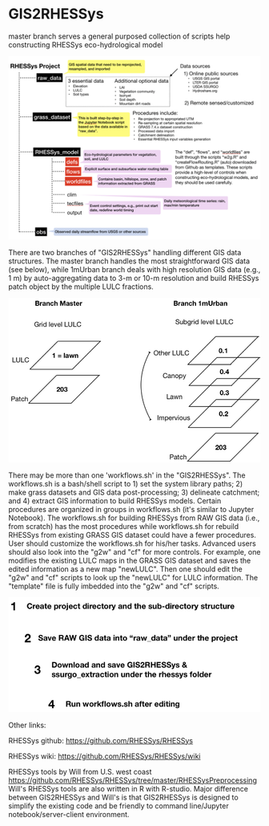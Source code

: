 # GIS2RHESSys

master branch serves a general purposed collection of scripts help constructing RHESSys eco-hydrological model

![Alt text](rhessys_filesystem.png?raw=true "Title")


There are two branches of "GIS2RHESSys" handling different GIS data structures. The master branch handles the most straightforward GIS data (see below), while 1mUrban branch deals with high resolution GIS data (e.g., 1 m) by auto-aggregating data to 3-m or 10-m resolution and build RHESSys patch object by the multiple LULC fractions. 

![Alt text](branches_difference.png?raw=true "Title")

There may be more than one 'workflows.sh' in the "GIS2RHESSys". The workflows.sh is a bash/shell script to 1) set the system library paths; 2) make grass datasets and GIS data post-processing; 3) delineate catchment; and 4) extract GIS information to build RHESSys models. Certain procedures are organized in groups in workflows.sh (it's similar to Jupyter Notebook). The workflows.sh for building RHESSys from RAW GIS data (i.e., from scratch) has the most procedures while workflows.sh for rebuild RHESSys from existing GRASS GIS dataset could have a fewer procedures. User should customize the workflows.sh for his/her tasks. Advanced users should also look into the "g2w" and "cf" for more controls.  For example, one modifies the existing LULC maps in the GRASS GIS dataset and saves the edited information as a new map "newLULC". Then one should edit the "g2w" and "cf" scripts to look up the "newLULC" for LULC information. The "template" file is fully imbedded into the "g2w" and "cf" scripts. 

![Alt text](procedure.png?raw=true "Title")

Other links:

RHESSys github: https://github.com/RHESSys/RHESSys

RHESSys wiki: https://github.com/RHESSys/RHESSys/wiki

RHESSys tools by Will from U.S. west coast https://github.com/RHESSys/RHESSys/tree/master/RHESSysPreprocessing
Will's RHESSys tools are also written in R with R-studio. Major difference between GIS2RHESSys and Will's is that GIS2RHESSys is designed to simplify the existing code and be friendly to command line/Jupyter notebook/server-client environment.
